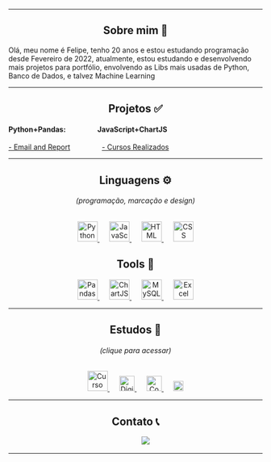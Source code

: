 <hr>
<h2 align="center">Sobre mim 👋</h2>
<p>Olá, meu nome é Felipe, tenho 20 anos e estou estudando programação desde Fevereiro de 2022, atualmente, estou estudando e desenvolvendo mais projetos para portfólio, envolvendo as Libs mais usadas de Python, Banco de Dados, e talvez Machine Learning</p>

<hr>
<h2 align="center">Projetos &#9989;</h2>
<h4>
Python+Pandas:
&nbsp;&nbsp;&nbsp;&nbsp;&nbsp;&nbsp;&nbsp;&nbsp;&nbsp;&nbsp;&nbsp;&nbsp;&nbsp;&nbsp;&nbsp;&nbsp;&nbsp;
JavaScript+ChartJS
</h4>
<p>
<a href="https://github.com/felipetega/EmailAndReport">- Email and Report</a>
&nbsp;&nbsp;&nbsp;&nbsp;&nbsp;&nbsp;&nbsp;&nbsp;&nbsp;&nbsp;&nbsp;&nbsp;&nbsp;&nbsp;
<a href="https://github.com/felipetega/CursosRealizados-CHART.JS">- Cursos Realizados</a>

</p>
<p>

</p>

<hr>
<h2 align="center">Linguagens &#9881;&#65039;</h2>
<h6 align="center">(programação, marcação e design)</h6>
<p align="center">
        <a href="https://www.python.org/">
    <img height="40" src="https://devicons.railway.app/i/python.svg" title="Python">
        </a>
    &nbsp;&nbsp;&nbsp;&nbsp;
        <a href="https://www.javascript.com/">
    <img height="40" src="https://devicons.railway.app/i/javascript.svg" title="JavaScript">
        </a>
    &nbsp;&nbsp;&nbsp;&nbsp;
        <a href="https://html.com/">
    <img height="40" src="https://devicons.railway.app/i/html5.svg" title="HTML">
        </a>
        &nbsp;&nbsp;&nbsp;&nbsp;
        <a href="https://www.w3.org/Style/CSS/Overview.en.html">
    <img height="40" src="https://devicons.railway.app/i/css3.svg" title="CSS">
        </a>
</p>

<h2 align="center">Tools &#128295;</h2>
<p align="center">
    <a href="https://pandas.pydata.org/">
    <img height="40" src="https://cdn.jsdelivr.net/gh/devicons/devicon/icons/pandas/pandas-original.svg" title="Pandas">
        </a>
        &nbsp;&nbsp;&nbsp;&nbsp;
    <a href="https://www.chartjs.org/">
    <img height="40" src="https://www.chartjs.org/docs/latest/favicon.ico" title="ChartJS" title="ChartJS">
        </a>
        &nbsp;&nbsp;&nbsp;&nbsp;
    <a href="https://www.mysql.com/">
    <img height="40" src="https://devicons.railway.app/i/mysql.svg" title="MySQL">
        </a>
        &nbsp;&nbsp;&nbsp;&nbsp;
<img height="40" src="https://lh3.googleusercontent.com/3NxsKGNoTty7fXIv90VIgpaevPXwtrgY4QjyTYGajgXxI5PWEOJzOdiYJOpfM3QJFiBwS-REWC7Pzj_-YapaNuKvxkc=w128-h128-e365-rj-sc0x00ffffff" title="Excel">
</p>

<hr>
<h2 align="center">Estudos &#128214;&#65039;</h2>
<h6 align="center">(clique para acessar)</h6>
<p align="center">
    <a href="https://github.com/felipetega/CursoEmVideo">
    <img height="40" src="https://www.cursoemvideo.com/wp-content/uploads/2019/08/cursoemvideo-logo.png" title="Curso em Vídeo">
        </a>
            &nbsp;&nbsp;&nbsp;&nbsp;
    <a href="https://github.com/felipetega/DIO.ME">
    <img height="30" src="https://hermes.digitalinnovation.one/assets/diome/logo.svg" title="Digital Innovation One">
        </a>
            &nbsp;&nbsp;&nbsp;&nbsp;
    <a href="https://github.com/felipetega/CodeWars">
    <img height="30" src="https://www.codewars.com/packs/assets/logo.61192cf7.svg" title="CodeWars">
        </a>
            &nbsp;&nbsp;&nbsp;&nbsp;
    <a href="https://github.com/felipetega/HackerRank">
    <img height="20" src="https://www.hackerrank.com/blog/wp-content/uploads/2018/08/hackerrank_logo.png" title="HackerRank">
        </a>
</p>

<hr>
<h2 align="center">Contato &#128222;</h2>
<p align="center">
    &nbsp;&nbsp;&nbsp;&nbsp;&nbsp;&nbsp;&nbsp;&nbsp;&nbsp;
    <a href="https://www.linkedin.com/in/felipetega">
    <img src="https://img.shields.io/badge/felipetega-%230077B5.svg?&style=for-the-badge&logo=linkedin&logoColor=white&link=mailto:https://www.linkedin.com/in/felipetega/">
        </a>
</p>
<hr>

<!--
**felipetega/felipetega** is a ✨ _special_ ✨ repository because its `README.md` (this file) appears on your GitHub profile.

Here are some ideas to get you started:

- 🔭 I’m currently working on ...
- 🌱 I’m currently learning ...
- 👯 I’m looking to collaborate on ...
- 🤔 I’m looking for help with ...
- 💬 Ask me about ...
- 📫 How to reach me: ...
- 😄 Pronouns: ...
- ⚡ Fun fact: ...
-->
